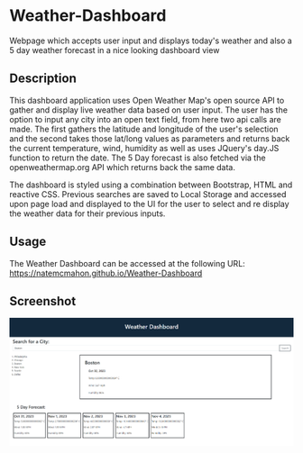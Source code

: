 # Weather-Dashboard

Webpage which accepts user input and displays today's weather and also a 5 day weather forecast in a nice looking dashboard view

## Description

This dashboard application uses Open Weather Map's open source API to gather and display live weather data based on user input. The user has the option to input any city into an open text field, from here two api calls are made. The first gathers the latitude and longitude of the user's selection and the second takes those lat/long values as parameters and returns back the current temperature, wind, humidity as well as uses JQuery's day.JS function to return the date. The 5 Day forecast is also fetched via the openweathermap.org API which returns back the same data. 

The dashboard is styled using a combination between Bootstrap, HTML and reactive CSS. Previous searches are saved to Local Storage and accessed upon page load and displayed to the UI for the user to select and re display the weather data for their previous inputs. 

## Usage

The Weather Dashboard can be accessed at the following URL:
https://natemcmahon.github.io/Weather-Dashboard

## Screenshot
![image](./Develop/image.png)